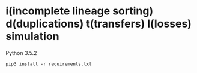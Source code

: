 # i(incomplete lineage sorting) d(duplications) t(transfers) l(losses) simulation

Python 3.5.2

```pip3 install -r requirements.txt```
